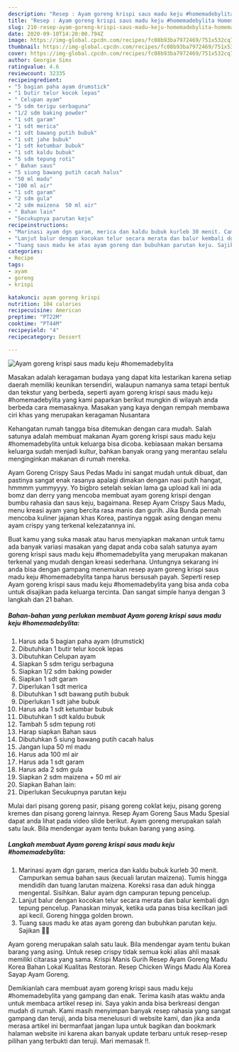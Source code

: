```yaml
---
description: "Resep : Ayam goreng krispi saus madu keju #homemadebylita Homemade"
title: "Resep : Ayam goreng krispi saus madu keju #homemadebylita Homemade"
slug: 210-resep-ayam-goreng-krispi-saus-madu-keju-homemadebylita-homemade
date: 2020-09-10T14:20:00.794Z
image: https://img-global.cpcdn.com/recipes/fc08b93ba7972469/751x532cq70/ayam-goreng-krispi-saus-madu-keju-homemadebylita-foto-resep-utama.jpg
thumbnail: https://img-global.cpcdn.com/recipes/fc08b93ba7972469/751x532cq70/ayam-goreng-krispi-saus-madu-keju-homemadebylita-foto-resep-utama.jpg
cover: https://img-global.cpcdn.com/recipes/fc08b93ba7972469/751x532cq70/ayam-goreng-krispi-saus-madu-keju-homemadebylita-foto-resep-utama.jpg
author: Georgie Sims
ratingvalue: 4.6
reviewcount: 32335
recipeingredient:
- "5 bagian paha ayam drumstick"
- "1 butir telur kocok lepas"
- " Celupan ayam"
- "5 sdm terigu serbaguna"
- "1/2 sdm baking powder"
- "1 sdt garam"
- "1 sdt merica"
- "1 sdt bawang putih bubuk"
- "1 sdt jahe bubuk"
- "1 sdt ketumbar bubuk"
- "1 sdt kaldu bubuk"
- "5 sdm tepung roti"
- " Bahan saus"
- "5 siung bawang putih cacah halus"
- "50 ml madu"
- "100 ml air"
- "1 sdt garam"
- "2 sdm gula"
- "2 sdm maizena  50 ml air"
- " Bahan lain"
- "Secukupnya parutan keju"
recipeinstructions:
- "Marinasi ayam dgn garam, merica dan kaldu bubuk kurleb 30 menit. Campurkan semua bahan saus (kecuali larutan maizena). Tumis hingga mendidih dan tuang larutan maizena. Koreksi rasa dan aduk hingga mengental. Sisihkan. Balur ayam dgn campuran tepung pencelup."
- "Lanjut balur dengan kocokan telur secara merata dan balur kembali dgn tepung pencelup. Panaskan minyak, ketika uda panas bisa kecilkan jadi api kecil. Goreng hingga golden brown."
- "Tuang saus madu ke atas ayam goreng dan bubuhkan parutan keju. Sajikan 🥰🥰"
categories:
- Recipe
tags:
- ayam
- goreng
- krispi

katakunci: ayam goreng krispi 
nutrition: 104 calories
recipecuisine: American
preptime: "PT22M"
cooktime: "PT44M"
recipeyield: "4"
recipecategory: Dessert

---
```



![Ayam goreng krispi saus madu keju #homemadebylita](https://img-global.cpcdn.com/recipes/fc08b93ba7972469/751x532cq70/ayam-goreng-krispi-saus-madu-keju-homemadebylita-foto-resep-utama.jpg)

Masakan adalah keragaman budaya yang dapat kita lestarikan karena setiap daerah memiliki keunikan tersendiri, walaupun namanya sama tetapi bentuk dan tekstur yang berbeda, seperti ayam goreng krispi saus madu keju #homemadebylita yang kami paparkan berikut mungkin di wilayah anda berbeda cara memasaknya. Masakan yang kaya dengan rempah membawa ciri khas yang merupakan keragaman Nusantara

Kehangatan rumah tangga bisa ditemukan dengan cara mudah. Salah satunya adalah membuat makanan Ayam goreng krispi saus madu keju #homemadebylita untuk keluarga bisa dicoba. kebiasaan makan bersama keluarga sudah menjadi kultur, bahkan banyak orang yang merantau selalu menginginkan makanan di rumah mereka.

Ayam Goreng Crispy Saus Pedas Madu ini sangat mudah untuk dibuat, dan pastinya sangat enak rasanya apalagi dimakan dengan nasi putih hangat, hmmmm yummyyyy. Yo bigbro setelah sekian lama ga upload kali ini ada bomz dan derry yang mencoba membuat ayam goreng krispi dengan bumbu rahasia dan saus keju, bagaimana. Resep Ayam Crispy Saus Madu, menu kreasi ayam yang bercita rasa manis dan gurih. Jika Bunda pernah mencoba kuliner jajanan khas Korea, pastinya nggak asing dengan menu ayam crispy yang terkenal kelezatannya ini.

Buat kamu yang suka masak atau harus menyiapkan makanan untuk tamu ada banyak variasi masakan yang dapat anda coba salah satunya ayam goreng krispi saus madu keju #homemadebylita yang merupakan makanan terkenal yang mudah dengan kreasi sederhana. Untungnya sekarang ini anda bisa dengan gampang menemukan resep ayam goreng krispi saus madu keju #homemadebylita tanpa harus bersusah payah.
Seperti resep Ayam goreng krispi saus madu keju #homemadebylita yang bisa anda coba untuk disajikan pada keluarga tercinta. Dan sangat simple hanya dengan 3 langkah dan 21 bahan.


<!--inarticleads1-->

##### Bahan-bahan yang perlukan membuat Ayam goreng krispi saus madu keju #homemadebylita:

1. Harus ada 5 bagian paha ayam (drumstick)
1. Dibutuhkan 1 butir telur kocok lepas
1. Dibutuhkan  Celupan ayam
1. Siapkan 5 sdm terigu serbaguna
1. Siapkan 1/2 sdm baking powder
1. Siapkan 1 sdt garam
1. Diperlukan 1 sdt merica
1. Dibutuhkan 1 sdt bawang putih bubuk
1. Diperlukan 1 sdt jahe bubuk
1. Harus ada 1 sdt ketumbar bubuk
1. Dibutuhkan 1 sdt kaldu bubuk
1. Tambah 5 sdm tepung roti
1. Harap siapkan  Bahan saus
1. Dibutuhkan 5 siung bawang putih cacah halus
1. Jangan lupa 50 ml madu
1. Harus ada 100 ml air
1. Harus ada 1 sdt garam
1. Harus ada 2 sdm gula
1. Siapkan 2 sdm maizena + 50 ml air
1. Siapkan  Bahan lain:
1. Diperlukan Secukupnya parutan keju


Mulai dari pisang goreng pasir, pisang goreng coklat keju, pisang goreng kremes dan pisang goreng lainnya. Resep Ayam Goreng Saus Madu Spesial dapat anda lihat pada video slide berikut. Ayam goreng merupakan salah satu lauk. Bila mendengar ayam tentu bukan barang yang asing. 

<!--inarticleads2-->

##### Langkah membuat  Ayam goreng krispi saus madu keju #homemadebylita:

1. Marinasi ayam dgn garam, merica dan kaldu bubuk kurleb 30 menit. Campurkan semua bahan saus (kecuali larutan maizena). Tumis hingga mendidih dan tuang larutan maizena. Koreksi rasa dan aduk hingga mengental. Sisihkan. Balur ayam dgn campuran tepung pencelup.
1. Lanjut balur dengan kocokan telur secara merata dan balur kembali dgn tepung pencelup. Panaskan minyak, ketika uda panas bisa kecilkan jadi api kecil. Goreng hingga golden brown.
1. Tuang saus madu ke atas ayam goreng dan bubuhkan parutan keju. Sajikan 🥰🥰


Ayam goreng merupakan salah satu lauk. Bila mendengar ayam tentu bukan barang yang asing. Untuk resep crispy tidak semua koki alias ahli masak memiliki citarasa yang sama. Krispi Manis Gurih Resep Ayam Goreng Madu Korea Bahan Lokal Kualitas Restoran. Resep Chicken Wings Madu Ala Korea Sayap Ayam Goreng. 

Demikianlah cara membuat ayam goreng krispi saus madu keju #homemadebylita yang gampang dan enak. Terima kasih atas waktu anda untuk membaca artikel resep ini. Saya yakin anda bisa berkreasi dengan mudah di rumah. Kami masih menyimpan banyak resep rahasia yang sangat gampang dan teruji, anda bisa menelusuri di website kami, dan jika anda merasa artikel ini bermanfaat jangan lupa untuk bagikan dan bookmark halaman website ini karena akan banyak update terbaru untuk resep-resep pilihan yang terbukti dan teruji. Mari memasak !!. 
